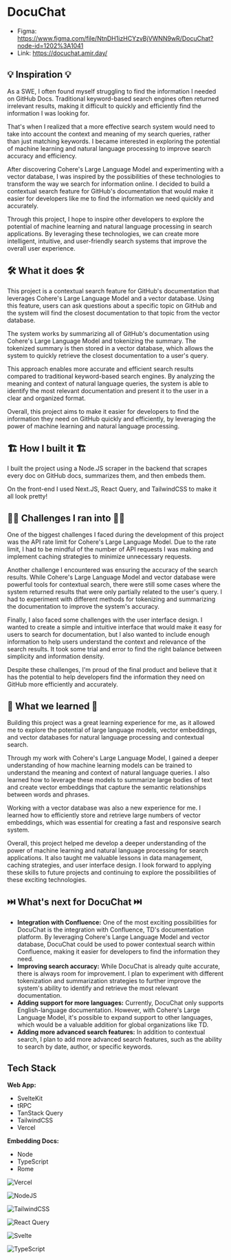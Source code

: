 # DocuChat

* Figma: https://www.figma.com/file/NtnDH1izHCYzvBjVWNN9wR/DocuChat?node-id=1202%3A1041
* Link: https://docuchat.amir.day/

## **💡 Inspiration 💡**

As a SWE, I often found myself struggling to find the information I needed on GitHub Docs. Traditional keyword-based search engines often returned irrelevant results, making it difficult to quickly and efficiently find the information I was looking for.

That's when I realized that a more effective search system would need to take into account the context and meaning of my search queries, rather than just matching keywords. I became interested in exploring the potential of machine learning and natural language processing to improve search accuracy and efficiency.

After discovering Cohere's Large Language Model and experimenting with a vector database, I was inspired by the possibilities of these technologies to transform the way we search for information online. I decided to build a contextual search feature for GitHub's documentation that would make it easier for developers like me to find the information we need quickly and accurately.

Through this project, I hope to inspire other developers to explore the potential of machine learning and natural language processing in search applications. By leveraging these technologies, we can create more intelligent, intuitive, and user-friendly search systems that improve the overall user experience.

## **🛠️ What it does 🛠️**

This project is a contextual search feature for GitHub's documentation that leverages Cohere's Large Language Model and a vector database. Using this feature, users can ask questions about a specific topic on GitHub and the system will find the closest documentation to that topic from the vector database.

The system works by summarizing all of GitHub's documentation using Cohere's Large Language Model and tokenizing the summary. The tokenized summary is then stored in a vector database, which allows the system to quickly retrieve the closest documentation to a user's query.

This approach enables more accurate and efficient search results compared to traditional keyword-based search engines. By analyzing the meaning and context of natural language queries, the system is able to identify the most relevant documentation and present it to the user in a clear and organized format.

Overall, this project aims to make it easier for developers to find the information they need on GitHub quickly and efficiently, by leveraging the power of machine learning and natural language processing.

## **🏗️ How I built it 🏗️**

I built the project using a Node.JS scraper in the backend that scrapes every doc on GitHub docs, summarizes them, and then embeds them. 

On the front-end I used Next.JS, React Query, and TailwindCSS to make it all look pretty!

## **🧗‍♂️ Challenges I ran into 🧗‍♂️**

One of the biggest challenges I faced during the development of this project was the API rate limit for Cohere's Large Language Model. Due to the rate limit, I had to be mindful of the number of API requests I was making and implement caching strategies to minimize unnecessary requests.

Another challenge I encountered was ensuring the accuracy of the search results. While Cohere's Large Language Model and vector database were powerful tools for contextual search, there were still some cases where the system returned results that were only partially related to the user's query. I had to experiment with different methods for tokenizing and summarizing the documentation to improve the system's accuracy.

Finally, I also faced some challenges with the user interface design. I wanted to create a simple and intuitive interface that would make it easy for users to search for documentation, but I also wanted to include enough information to help users understand the context and relevance of the search results. It took some trial and error to find the right balance between simplicity and information density.

Despite these challenges, I'm proud of the final product and believe that it has the potential to help developers find the information they need on GitHub more efficiently and accurately.

## **📕 What we learned 📕**

Building this project was a great learning experience for me, as it allowed me to explore the potential of large language models, vector embeddings, and vector databases for natural language processing and contextual search.

Through my work with Cohere's Large Language Model, I gained a deeper understanding of how machine learning models can be trained to understand the meaning and context of natural language queries. I also learned how to leverage these models to summarize large bodies of text and create vector embeddings that capture the semantic relationships between words and phrases.

Working with a vector database was also a new experience for me. I learned how to efficiently store and retrieve large numbers of vector embeddings, which was essential for creating a fast and responsive search system.

Overall, this project helped me develop a deeper understanding of the power of machine learning and natural language processing for search applications. It also taught me valuable lessons in data management, caching strategies, and user interface design. I look forward to applying these skills to future projects and continuing to explore the possibilities of these exciting technologies.

## **⏭️ What's next for DocuChat ⏭️**

- **Integration with Confluence:** One of the most exciting possibilities for DocuChat is the integration with Confluence, TD's documentation platform. By leveraging Cohere's Large Language Model and vector database, DocuChat could be used to power contextual search within Confluence, making it easier for developers to find the information they need.
- **Improving search accuracy:** While DocuChat is already quite accurate, there is always room for improvement. I plan to experiment with different tokenization and summarization strategies to further improve the system's ability to identify and retrieve the most relevant documentation.
- **Adding support for more languages:** Currently, DocuChat only supports English-language documentation. However, with Cohere's Large Language Model, it's possible to expand support to other languages, which would be a valuable addition for global organizations like TD.
- **Adding more advanced search features:** In addition to contextual search, I plan to add more advanced search features, such as the ability to search by date, author, or specific keywords.


## Tech Stack

**Web App:**
* SvelteKit 
* tRPC
* TanStack Query 
* TailwindCSS 
* Vercel


**Embedding Docs:** 
* Node 
* TypeScript
* Rome

![Vercel](https://img.shields.io/badge/vercel-%23000000.svg?style=for-the-badge&logo=vercel&logoColor=white)

![NodeJS](https://img.shields.io/badge/node.js-6DA55F?style=for-the-badge&logo=node.js&logoColor=white)

![TailwindCSS](https://img.shields.io/badge/tailwindcss-%2338B2AC.svg?style=for-the-badge&logo=tailwind-css&logoColor=white)

![React Query](https://img.shields.io/badge/-React%20Query-FF4154?style=for-the-badge&logo=react%20query&logoColor=white)

![Svelte](https://img.shields.io/badge/svelte-%23f1413d.svg?style=for-the-badge&logo=svelte&logoColor=white)

![TypeScript](https://img.shields.io/badge/typescript-%23007ACC.svg?style=for-the-badge&logo=typescript&logoColor=white)


